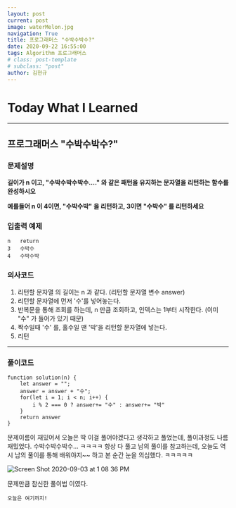 ```yaml
---
layout: post
current: post
image: waterMelon.jpg
navigation: True
title: 프로그래머스 "수박수박수?"
date: 2020-09-22 16:55:00
tags: Algorithm 프로그래머스
# class: post-template
# subclass: "post"
author: 김현규
---
```


# Today What I Learned

<hr>

## 프로그래머스 "수박수박수?"

### 문제설명

**길이가 n 이고, "수박수박수박수...." 와 같은 패턴을 유지하는 문자열을 리턴하는 함수를 완성하시오**

**예를들어 n 이 4이면, "수박수박" 을 리턴하고, 3이면 "수박수" 를 리턴하세요**

### 입출력 예제

```
n	return
3	수박수
4	수박수박
```

### 의사코드

1. 리턴할 문자열 의 길이는 n 과 같다. (리턴할 문자열 변수 answer)
2. 리턴할 문자열에 먼저 '수'를 넣어놓는다.
3. 반복문을 통해 조회를 하는데, n 만큼 조회하고, 인덱스는 1부터 시작한다. (이미 "수" 가 들어가 있기 때문)
4. 짝수일때 '수' 를, 홀수일 땐 '박'을 리턴할 문자열에 넣는다.
5. 리턴

<hr>

### 풀이코드

```
function solution(n) {
    let answer = "";
    answer = answer + "수";
    for(let i = 1; i < n; i++) {
        i % 2 === 0 ? answer+= "수" : answer+= "박"
    }
    return answer
}
```

문제이름이 재밌어서 오늘은 딱 이걸 풀어야겠다고 생각하고 풀었는데, 풀이과정도 나름 재밌었다. 수박수박수박수... ㅋㅋㅋㅋ
항상 다 풀고 남의 풀이를 참고하는데, 오늘도 역시 남의 풀이를 통해 배워야지~~ 하고 본 순간 눈을 의심했다. ㅋㅋㅋㅋㅋ

![Screen Shot 2020-09-03 at 1 08 36 PM](https://user-images.githubusercontent.com/46562138/92070342-ada8c000-ede6-11ea-9a51-fb02797983ed.png)

문제만큼 참신한 풀이법 이였다.

<code>오늘은 여기까지!</code>
